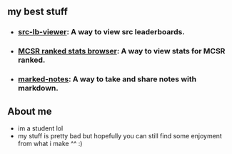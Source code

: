 ## my best stuff

- ### [src-lb-viewer](https://github.com/nacho-cs/src-lb-viewer): A way to view src leaderboards.
- ### [MCSR ranked stats browser](https://github.com/nacho-cs/nacho-cs.github.io): A way to view stats for MCSR ranked.
- ### [marked-notes](https://github.com/nacho-cs/marked-notes): A way to take and share notes with markdown.

## About me

- im a student lol
- my stuff is pretty bad but hopefully you can still find some enjoyment from what i make ^^ :)
